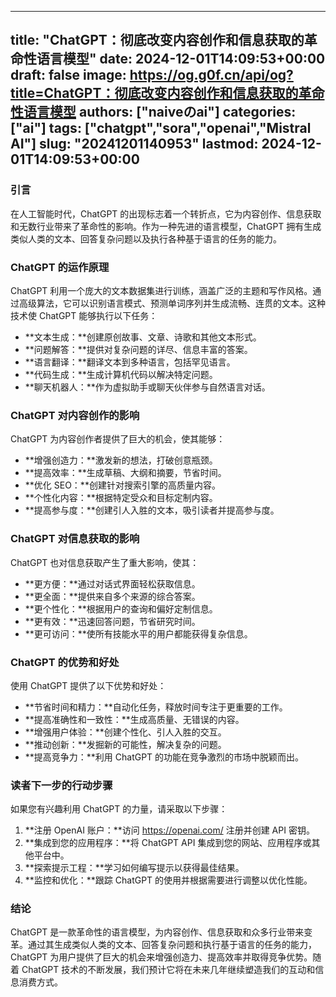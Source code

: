 
---
title: "ChatGPT：彻底改变内容创作和信息获取的革命性语言模型"
date: 2024-12-01T14:09:53+00:00
draft: false
image: https://og.g0f.cn/api/og?title=ChatGPT：彻底改变内容创作和信息获取的革命性语言模型
authors: ["naiveのai"]
categories: ["ai"]
tags: ["chatgpt","sora","openai","Mistral AI"]
slug: "20241201140953"
lastmod: 2024-12-01T14:09:53+00:00
---
### 引言

在人工智能时代，ChatGPT 的出现标志着一个转折点，它为内容创作、信息获取和无数行业带来了革命性的影响。作为一种先进的语言模型，ChatGPT 拥有生成类似人类的文本、回答复杂问题以及执行各种基于语言的任务的能力。

### ChatGPT 的运作原理

ChatGPT 利用一个庞大的文本数据集进行训练，涵盖广泛的主题和写作风格。通过高级算法，它可以识别语言模式、预测单词序列并生成流畅、连贯的文本。这种技术使 ChatGPT 能够执行以下任务：

- **文本生成：**创建原创故事、文章、诗歌和其他文本形式。
- **问题解答：**提供对复杂问题的详尽、信息丰富的答案。
- **语言翻译：**翻译文本到多种语言，包括罕见语言。
- **代码生成：**生成计算机代码以解决特定问题。
- **聊天机器人：**作为虚拟助手或聊天伙伴参与自然语言对话。

### ChatGPT 对内容创作的影响

ChatGPT 为内容创作者提供了巨大的机会，使其能够：

- **增强创造力：**激发新的想法，打破创意瓶颈。
- **提高效率：**生成草稿、大纲和摘要，节省时间。
- **优化 SEO：**创建针对搜索引擎的高质量内容。
- **个性化内容：**根据特定受众和目标定制内容。
- **提高参与度：**创建引人入胜的文本，吸引读者并提高参与度。

### ChatGPT 对信息获取的影响

ChatGPT 也对信息获取产生了重大影响，使其：

- **更方便：**通过对话式界面轻松获取信息。
- **更全面：**提供来自多个来源的综合答案。
- **更个性化：**根据用户的查询和偏好定制信息。
- **更有效：**迅速回答问题，节省研究时间。
- **更可访问：**使所有技能水平的用户都能获得复杂信息。

### ChatGPT 的优势和好处

使用 ChatGPT 提供了以下优势和好处：

- **节省时间和精力：**自动化任务，释放时间专注于更重要的工作。
- **提高准确性和一致性：**生成高质量、无错误的内容。
- **增强用户体验：**创建个性化、引人入胜的交互。
- **推动创新：**发掘新的可能性，解决复杂的问题。
- **提高竞争力：**利用 ChatGPT 的功能在竞争激烈的市场中脱颖而出。

### 读者下一步的行动步骤

如果您有兴趣利用 ChatGPT 的力量，请采取以下步骤：

1. **注册 OpenAI 账户：**访问 https://openai.com/ 注册并创建 API 密钥。
2. **集成到您的应用程序：**将 ChatGPT API 集成到您的网站、应用程序或其他平台中。
3. **探索提示工程：**学习如何编写提示以获得最佳结果。
4. **监控和优化：**跟踪 ChatGPT 的使用并根据需要进行调整以优化性能。

### 结论

ChatGPT 是一款革命性的语言模型，为内容创作、信息获取和众多行业带来变革。通过其生成类似人类的文本、回答复杂问题和执行基于语言的任务的能力，ChatGPT 为用户提供了巨大的机会来增强创造力、提高效率并取得竞争优势。随着 ChatGPT 技术的不断发展，我们预计它将在未来几年继续塑造我们的互动和信息消费方式。